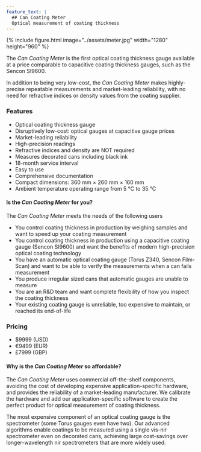 ```yaml
---
feature_text: |
  ## Can Coating Meter
  Optical measurement of coating thickness 
---
```


{% include figure.html image="../assets/meter.jpg" width="1280" height="960" %}

The *Can Coating Meter* is the first optical coating thickness gauge available at a price comparable to capacitive coating thickness gauges, such as the Sencon SI9600. 

In addition to being very low-cost, the *Can Coating Meter* makes highly-precise repeatable measurements and market-leading reliability, with no need for refractive indices or density values from the coating supplier.

### Features

- Optical coating thickness gauge
- Disruptively low-cost: optical gauges at capacitive gauge prices
- Market-leading reliability
- High-precision readings
- Refractive indices and density are NOT required
- Measures decorated cans including black ink
- 18-month service interval
- Easy to use
- Comprehensive documentation
- Compact dimensions: 360 mm × 260 mm × 160 mm
- Ambient temperature operating range from 5 °C to 35 °C

#### Is the *Can Coating Meter* for you?

The *Can Coating Meter* meets the needs of the following users
- You control coating thickness in production by weighing samples and want to speed up your coating measurement
- You control coating thickness in production using a capacitive coating gauge (Sencon SI9600) and want the benefits of modern high-precision optical coating technology
- You have an automatic optical coating gauge (Torus Z340, Sencon Film-Scan) and want to be able to verify the measurements when a can fails measurement
- You produce irregular sized cans that automatic gauges are unable to measure
- You are an R&D team and want complete flexibility of how you inspect the coating thickness
- Your existing coating gauge is unreliable, too expensive to maintain, or reached its end-of-life

### Pricing

- $9999 (USD)
- €9499 (EUR)
- £7999 (GBP)

#### Why is the *Can Coating Meter* so affordable?

The *Can Coating Meter* uses commercial off-the-shelf components, avoiding the cost of developing expensive application-specific hardware, and provides the reliability of a market-leading manufacturer. We calibrate the hardware and add our application-specific software to create the perfect product for optical measurement of coating thickness. 

The most expensive component of an optical coating gauge is the spectrometer (some Torus gauges even have two). Our advanced algorithms enable coatings to be measured using a single vis-nir spectrometer even on decorated cans, achieving large cost-savings over longer-wavelength nir spectrometers that are more widely used.

